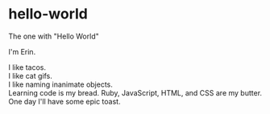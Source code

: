 # hello-world
The one with "Hello World"


I'm Erin.

I like tacos.  
I like cat gifs.  
I like naming inanimate objects.  
Learning code is my bread. Ruby, JavaScript, HTML, and CSS are my butter. One day I'll have some epic toast.
